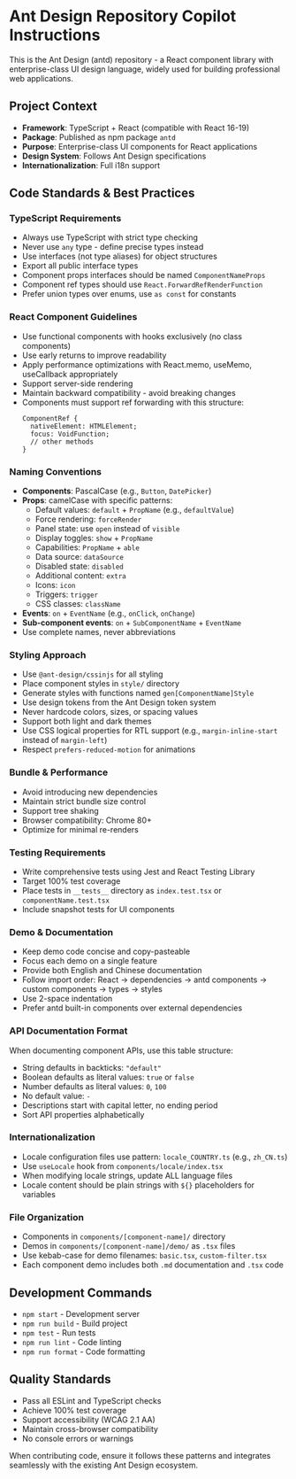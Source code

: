 # Ant Design Repository Copilot Instructions

This is the Ant Design (antd) repository - a React component library with enterprise-class UI design language, widely used for building professional web applications.

## Project Context

- **Framework**: TypeScript + React (compatible with React 16-19)
- **Package**: Published as npm package `antd`
- **Purpose**: Enterprise-class UI components for React applications
- **Design System**: Follows Ant Design specifications
- **Internationalization**: Full i18n support

## Code Standards & Best Practices

### TypeScript Requirements

- Always use TypeScript with strict type checking
- Never use `any` type - define precise types instead
- Use interfaces (not type aliases) for object structures
- Export all public interface types
- Component props interfaces should be named `ComponentNameProps`
- Component ref types should use `React.ForwardRefRenderFunction`
- Prefer union types over enums, use `as const` for constants

### React Component Guidelines

- Use functional components with hooks exclusively (no class components)
- Use early returns to improve readability
- Apply performance optimizations with React.memo, useMemo, useCallback appropriately
- Support server-side rendering
- Maintain backward compatibility - avoid breaking changes
- Components must support ref forwarding with this structure:
  ```tsx
  ComponentRef {
    nativeElement: HTMLElement;
    focus: VoidFunction;
    // other methods
  }
  ```

### Naming Conventions

- **Components**: PascalCase (e.g., `Button`, `DatePicker`)
- **Props**: camelCase with specific patterns:
  - Default values: `default` + `PropName` (e.g., `defaultValue`)
  - Force rendering: `forceRender`
  - Panel state: use `open` instead of `visible`
  - Display toggles: `show` + `PropName`
  - Capabilities: `PropName` + `able`
  - Data source: `dataSource`
  - Disabled state: `disabled`
  - Additional content: `extra`
  - Icons: `icon`
  - Triggers: `trigger`
  - CSS classes: `className`
- **Events**: `on` + `EventName` (e.g., `onClick`, `onChange`)
- **Sub-component events**: `on` + `SubComponentName` + `EventName`
- Use complete names, never abbreviations

### Styling Approach

- Use `@ant-design/cssinjs` for all styling
- Place component styles in `style/` directory
- Generate styles with functions named `gen[ComponentName]Style`
- Use design tokens from the Ant Design token system
- Never hardcode colors, sizes, or spacing values
- Support both light and dark themes
- Use CSS logical properties for RTL support (e.g., `margin-inline-start` instead of `margin-left`)
- Respect `prefers-reduced-motion` for animations

### Bundle & Performance

- Avoid introducing new dependencies
- Maintain strict bundle size control
- Support tree shaking
- Browser compatibility: Chrome 80+
- Optimize for minimal re-renders

### Testing Requirements

- Write comprehensive tests using Jest and React Testing Library
- Target 100% test coverage
- Place tests in `__tests__` directory as `index.test.tsx` or `componentName.test.tsx`
- Include snapshot tests for UI components

### Demo & Documentation

- Keep demo code concise and copy-pasteable
- Focus each demo on a single feature
- Provide both English and Chinese documentation
- Follow import order: React → dependencies → antd components → custom components → types → styles
- Use 2-space indentation
- Prefer antd built-in components over external dependencies

### API Documentation Format

When documenting component APIs, use this table structure:

- String defaults in backticks: `"default"`
- Boolean defaults as literal values: `true` or `false`
- Number defaults as literal values: `0`, `100`
- No default value: `-`
- Descriptions start with capital letter, no ending period
- Sort API properties alphabetically

### Internationalization

- Locale configuration files use pattern: `locale_COUNTRY.ts` (e.g., `zh_CN.ts`)
- Use `useLocale` hook from `components/locale/index.tsx`
- When modifying locale strings, update ALL language files
- Locale content should be plain strings with `${}` placeholders for variables

### File Organization

- Components in `components/[component-name]/` directory
- Demos in `components/[component-name]/demo/` as `.tsx` files
- Use kebab-case for demo filenames: `basic.tsx`, `custom-filter.tsx`
- Each component demo includes both `.md` documentation and `.tsx` code

## Development Commands

- `npm start` - Development server
- `npm run build` - Build project
- `npm test` - Run tests
- `npm run lint` - Code linting
- `npm run format` - Code formatting

## Quality Standards

- Pass all ESLint and TypeScript checks
- Achieve 100% test coverage
- Support accessibility (WCAG 2.1 AA)
- Maintain cross-browser compatibility
- No console errors or warnings

When contributing code, ensure it follows these patterns and integrates seamlessly with the existing Ant Design ecosystem.
